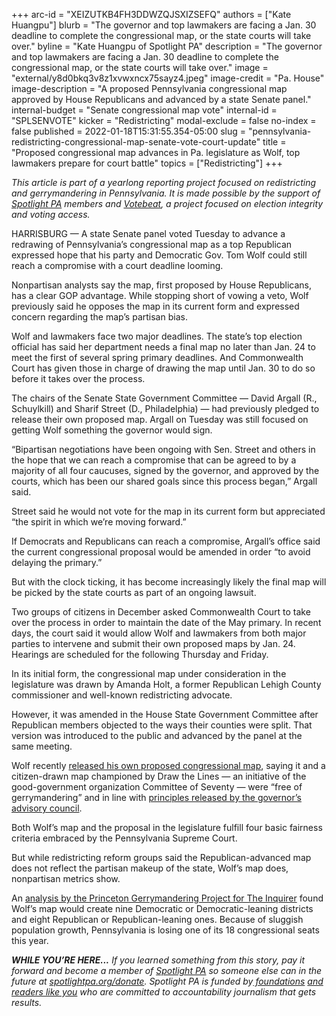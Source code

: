 +++
arc-id = "XEIZUTKB4FH3DDWZQJSXIZSEFQ"
authors = ["Kate Huangpu"]
blurb = "The governor and top lawmakers are facing a Jan. 30 deadline to complete the congressional map, or the state courts will take over."
byline = "Kate Huangpu of Spotlight PA"
description = "The governor and top lawmakers are facing a Jan. 30 deadline to complete the congressional map, or the state courts will take over."
image = "external/y8d0bkq3v8z1xvwxncx75sayz4.jpeg"
image-credit = "Pa. House"
image-description = "A proposed Pennsylvania congressional map approved by House Republicans and advanced by a state Senate panel."
internal-budget = "Senate congressional map vote"
internal-id = "SPLSENVOTE"
kicker = "Redistricting"
modal-exclude = false
no-index = false
published = 2022-01-18T15:31:55.354-05:00
slug = "pennsylvania-redistricting-congressional-map-senate-vote-court-update"
title = "Proposed congressional map advances in Pa. legislature as Wolf, top lawmakers prepare for court battle"
topics = ["Redistricting"]
+++

<i>This article is part of a yearlong reporting project focused on redistricting and gerrymandering in Pennsylvania. It is made possible by the support of </i><a href="https://lesspage.com/"><i>Spotlight PA</i></a><i> members and </i><a href="https://votebeat.org/"><i>Votebeat</i></a><i>, a project focused on election integrity and voting access.</i>

HARRISBURG — A state Senate panel voted Tuesday to advance a redrawing of Pennsylvania’s congressional map as a top Republican expressed hope that his party and Democratic Gov. Tom Wolf could still reach a compromise with a court deadline looming.

Nonpartisan analysts say the map, first proposed by House Republicans, has a clear GOP advantage. While stopping short of vowing a veto, Wolf previously said he opposes the map in its current form and expressed concern regarding the map’s partisan bias.

Wolf and lawmakers face two major deadlines. The state’s top election official has said her department needs a final map no later than Jan. 24 to meet the first of several spring primary deadlines. And Commonwealth Court has given those in charge of drawing the map until Jan. 30 to do so before it takes over the process.

<script src="https://lesspage.com/embed.js" async></script><div data-spl-embed-version="1" data-spl-src="https://lesspage.com/embeds/newsletter/"></div>

The chairs of the Senate State Government Committee — David Argall (R., Schuylkill) and Sharif Street (D., Philadelphia) — had previously pledged to release their own proposed map. Argall on Tuesday was still focused on getting Wolf something the governor would sign.

“Bipartisan negotiations have been ongoing with Sen. Street and others in the hope that we can reach a compromise that can be agreed to by a majority of all four caucuses, signed by the governor, and approved by the courts, which has been our shared goals since this process began,” Argall said.

Street said he would not vote for the map in its current form but appreciated “the spirit in which we’re moving forward.”

If Democrats and Republicans can reach a compromise, Argall’s office said the current congressional proposal would be amended in order “to avoid delaying the primary.”

But with the clock ticking, it has become increasingly likely the final map will be picked by the state courts as part of an ongoing lawsuit.

Two groups of citizens in December asked Commonwealth Court to take over the process in order to maintain the date of the May primary. In recent days, the court said it would allow Wolf and lawmakers from both major parties to intervene and submit their own proposed maps by Jan. 24. Hearings are scheduled for the following Thursday and Friday.

In its initial form, the congressional map under consideration in the legislature was drawn by Amanda Holt, a former Republican Lehigh County commissioner and well-known redistricting advocate.

However, it was amended in the House State Government Committee after Republican members objected to the ways their counties were split. That version was introduced to the public and advanced by the panel at the same meeting.

<script src="https://lesspage.com/embed.js" async></script><div data-spl-embed-version="1" data-spl-src="https://lesspage.com/embeds/donate/"></div>

Wolf recently <a href="https://davesredistricting.org/maps#ratings::fe2ff034-a707-4d2f-a781-60eb79ea8b7d">released his own proposed congressional map</a>, saying it and a citizen-drawn map championed by Draw the Lines — an initiative of the good-government organization Committee of Seventy — were “free of gerrymandering” and in line with <a href="https://www.governor.pa.gov/newsroom/gov-wolf-announces-pennsylvania-redistricting-advisory-councils-redistricting-principles/">principles released by the governor’s advisory council</a>.

Both Wolf’s map and the proposal in the legislature fulfill four basic fairness criteria embraced by the Pennsylvania Supreme Court.

But while redistricting reform groups said the Republican-advanced map does not reflect the partisan makeup of the state, Wolf’s map does, nonpartisan metrics show.

An <a href="https://www.inquirer.com/politics/election/pennsylvania-redistricting-gov-tom-wolf-congressional-map-20220115.html">analysis by the Princeton Gerrymandering Project for The Inquirer</a> found Wolf’s map would create nine Democratic or Democratic-leaning districts and eight Republican or Republican-leaning ones. Because of sluggish population growth, Pennsylvania is losing one of its 18 congressional seats this year.

<i><b>WHILE YOU’RE HERE...</b></i><i> If you learned something from this story, pay it forward and become a member of </i><a href="https://lesspage.com/"><i>Spotlight PA</i></a><i> so someone else can in the future at </i><a href="http://spotlightpa.org/donate"><i>spotlightpa.org/donate</i></a><i>. Spotlight PA is funded by</i><a href="https://lesspage.com/support"><i> foundations</i></a><i> </i><a href="https://lesspage.com/support"><i>and readers like you</i></a><i> who are committed to accountability journalism that gets results.</i>

